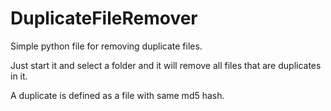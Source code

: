# DuplicateFileRemover
Simple python file for removing duplicate files.

Just start it and select a folder and it will remove all files that are duplicates in it.

A duplicate is defined as a file with same md5 hash.
